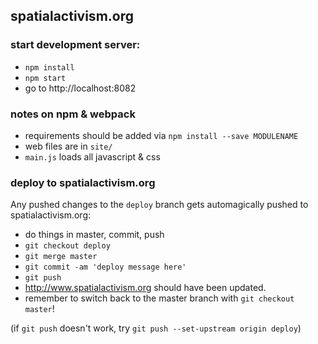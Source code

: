 ## spatialactivism.org

### start development server:

- `npm install`
- `npm start`
- go to http://localhost:8082

### notes on npm & webpack

- requirements should be added via `npm install --save MODULENAME`
- web files are in `site/`
- `main.js` loads all javascript & css
 
### deploy to spatialactivism.org

Any pushed changes to the `deploy` branch gets automagically pushed to spatialactivism.org:

- do things in master, commit, push
- `git checkout deploy`
- `git merge master`
- `git commit -am 'deploy message here'`
- `git push`
- http://www.spatialactivism.org should have been updated.
- remember to switch back to the master branch with `git checkout master`!

(if `git push` doesn't work, try `git push --set-upstream origin deploy`)
